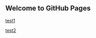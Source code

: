 ## Welcome to GitHub Pages

[test1](https://bakosalih.github.io/page/jstest)

[test2](https://bakosalih.github.io/page/jstest)
